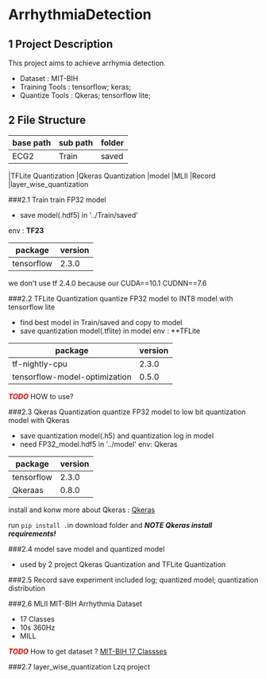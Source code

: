 # ArrhythmiaDetection
## 1 Project Description
This project aims to achieve arrhymia detection.

* Dataset : MIT-BIH
* Training Tools : tensorflow; keras;
* Quantize Tools : Qkeras; tensorflow lite;


## 2 File Structure
base path|sub path|folder
---|---|---
ECG2|Train|saved
\|TFLite Quantization
\|Qkeras Quantization
\|model
\|MLII
\|Record
\|layer_wise_quantization
 
###2.1 Train
train FP32 model
* save model(.hdf5) in '../Train/saved'

env : **TF23**

package|version
---|---
tensorflow|2.3.0
we don't use tf 2.4.0 because our CUDA==10.1 CUDNN==7.6
      
###2.2 TFLite Quantization
quantize FP32 model to INT8 model with tensorflow lite
* find best model in Train/saved and copy to model
* save quantization model(.tflite) in model
env : **TFLite


package|version
---|---
tf-nightly-cpu|2.3.0
tensorflow-model-optimization|0.5.0

<font color="#dd0000">***TODO***</font> HOW to use? 
     
###2.3 Qkeras Quantization
quantize FP32 model to low bit quantization model with Qkeras
* save quantization model(.h5) and quantization log in model
* need FP32_model.hdf5 in '../model'
env: Qkeras

package|version
---|---
tensorflow|2.3.0
Qkeraas|0.8.0
install and konw more about Qkeras : [Qkeras](https://github.com/google/qkeras)

run `pip install .`in download folder and ***NOTE Qkeras install requirements!***

###2.4 model
save model and quantized model

* used by 2 project  Qkeras Quantization and TFLite Quantization

###2.5 Record
save experiment included log; quantized model; quantization distribution

###2.6 MLII
MIT-BIH Arrhythmia Dataset
* 17 Classes
* 10s 360Hz
* MILL

<font color="#dd0000">***TODO***</font>
How to get dataset ? [MIT-BIH 17 Classses]()
 
###2.7 layer_wise_quantization
Lzq project